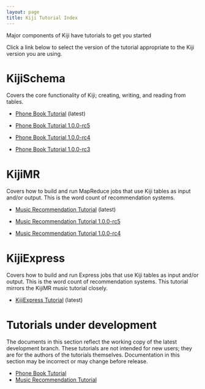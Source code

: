 ```yaml
---
layout: page
title: Kiji Tutorial Index
---
```


Major components of Kiji have tutorials to get you started

Click a link below to select the version of the tutorial appropriate
to the Kiji version you are using.

# KijiSchema
Covers the core functionality of Kiji; creating, writing, and reading from tables.

* [Phone Book Tutorial](tutorials/phonebook-tutorial/1.0.0-rc6/phonebook-tutorial) (latest)

* [Phone Book Tutorial 1.0.0-rc5](tutorials/phonebook-tutorial/1.0.0-rc5/phonebook-tutorial)

* [Phone Book Tutorial 1.0.0-rc4](tutorials/phonebook-tutorial/1.0.0-rc4/phonebook-tutorial)

* [Phone Book Tutorial 1.0.0-rc3](tutorials/phonebook-tutorial/1.0.0-rc3/phonebook-tutorial)

# KijiMR
Covers how to build and run MapReduce jobs that use Kiji tables as input and/or output. This is
the word count of recommendation systems.

* [Music Recommendation Tutorial](tutorials/music-recommendation/1.0.0-rc6/music-overview) (latest)

* [Music Recommendation Tutorial 1.0.0-rc5](tutorials/music-recommendation/1.0.0-rc5/music-overview)

* [Music Recommendation Tutorial 1.0.0-rc4](tutorials/music-recommendation/1.0.0-rc4/music-overview)

# KijiExpress
Covers how to build and run Express jobs that use Kiji tables as input and/or output. This is the
word count of recommendation systems.  This tutorial mirrors the KijiMR music tutorial closely.

* [KijiExpress Tutorial](tutorials/express-recommendation/0.1.0/express-overview) (latest)

# Tutorials under development

The documents in this section reflect the working copy of the latest development branch.
These tutorials are not intended for new users; they are for the authors of the tutorials
themselves. Documentation in this section may be incorrect or may change before release.

* [Phone Book Tutorial](tutorials/phonebook-tutorial/DEVEL/phonebook-tutorial)
* [Music Recommendation Tutorial](tutorials/music-recommendation/DEVEL/music-overview)

